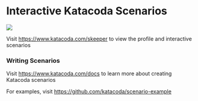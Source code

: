 # Interactive Katacoda Scenarios

[![](http://shields.katacoda.com/katacoda/skeeper/count.svg)](https://www.katacoda.com/skeeper "Get your profile on Katacoda.com")

Visit https://www.katacoda.com/skeeper to view the profile and interactive scenarios

### Writing Scenarios
Visit https://www.katacoda.com/docs to learn more about creating Katacoda scenarios

For examples, visit https://github.com/katacoda/scenario-example
